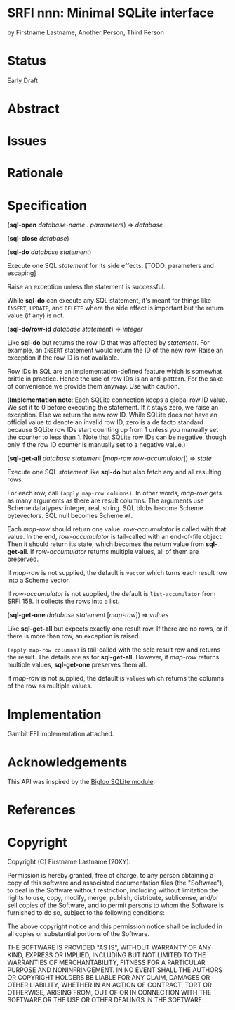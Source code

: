 # SRFI nnn: Minimal SQLite interface

by Firstname Lastname, Another Person, Third Person

# Status

Early Draft

# Abstract

# Issues

# Rationale

# Specification

(**sql-open** _database-name_ . _parameters_) => _database_

(**sql-close** _database_)

(**sql-do** _database_ _statement_)

Execute one SQL _statement_ for its side effects. [TODO: parameters and escaping]

Raise an exception unless the statement is successful.

While **sql-do** can execute any SQL statement, it's meant for things
like `INSERT`, `UPDATE`, and `DELETE` where the side effect is
important but the return value (if any) is not.

(**sql-do/row-id** _database_ _statement_) => _integer_

Like **sql-do** but returns the row ID that was affected by
_statement_. For example, an `INSERT` statement would return the ID of
the new row. Raise an exception if the row ID is not available.

Row IDs in SQL are an implementation-defined feature which is somewhat
brittle in practice. Hence the use of row IDs is an anti-pattern. For
the sake of convenience we provide them anyway. Use with caution.

(**Implementation note**: Each SQLite connection keeps a global row ID
value. We set it to 0 before executing the statement. If it stays
zero, we raise an exception. Else we return the new row ID. While
SQLite does not have an official value to denote an invalid row ID,
zero is a de facto standard because SQLite row IDs start counting up
from 1 unless you manually set the counter to less than 1. Note that
SQLite row IDs can be negative, though only if the row ID counter is
manually set to a negative value.)

(**sql-get-all** _database_ _statement_ [_map-row_ _row-accumulator_])
=> _state_

Execute one SQL _statement_ like **sql-do** but also fetch any and all
resulting rows.

For each row, call `(apply map-row columns)`. In other words,
_map-row_ gets as many arguments as there are result columns. The
arguments use Scheme datatypes: integer, real, string. SQL blobs
become Scheme bytevectors. SQL null becomes Scheme `#f`.

Each _map-row_ should return one value. _row-accumulator_ is called
with that value. In the end, _row-accumulator_ is tail-called with an
end-of-file object. Then it should return its state, which becomes the
return value from **sql-get-all**. If _row-accumulator_ returns
multiple values, all of them are preserved.

If _map-row_ is not supplied, the default is `vector` which turns each
result row into a Scheme vector.

If _row-accumulator_ is not supplied, the default is
`list-accumulator` from SRFI 158. It collects the rows into a list.

(**sql-get-one** _database_ _statement_ [_map-row_]) => _values_

Like **sql-get-all** but expects exactly one result row. If there are
no rows, or if there is more than row, an exception is raised.

`(apply map-row columns)` is tail-called with the sole result row and
returns the result. The details are as for **sql-get-all**. However,
if _map-row_ returns multiple values, **sql-get-one** preserves them
all.

If _map-row_ is not supplied, the default is `values` which returns
the columns of the row as multiple values.

# Implementation

Gambit FFI implementation attached.

# Acknowledgements

This API was inspired by the [Bigloo SQLite
module](https://www-sop.inria.fr/mimosa/fp/Bigloo/manual-chapter17.html).

# References

# Copyright

Copyright (C) Firstname Lastname (20XY).

Permission is hereby granted, free of charge, to any person obtaining
a copy of this software and associated documentation files (the
"Software"), to deal in the Software without restriction, including
without limitation the rights to use, copy, modify, merge, publish,
distribute, sublicense, and/or sell copies of the Software, and to
permit persons to whom the Software is furnished to do so, subject to
the following conditions:

The above copyright notice and this permission notice shall be
included in all copies or substantial portions of the Software.

THE SOFTWARE IS PROVIDED "AS IS", WITHOUT WARRANTY OF ANY KIND,
EXPRESS OR IMPLIED, INCLUDING BUT NOT LIMITED TO THE WARRANTIES OF
MERCHANTABILITY, FITNESS FOR A PARTICULAR PURPOSE AND
NONINFRINGEMENT. IN NO EVENT SHALL THE AUTHORS OR COPYRIGHT HOLDERS BE
LIABLE FOR ANY CLAIM, DAMAGES OR OTHER LIABILITY, WHETHER IN AN ACTION
OF CONTRACT, TORT OR OTHERWISE, ARISING FROM, OUT OF OR IN CONNECTION
WITH THE SOFTWARE OR THE USE OR OTHER DEALINGS IN THE SOFTWARE.
